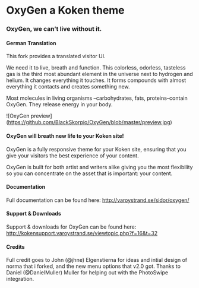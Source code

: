 # OxyGen a Koken theme
### OxyGen, we can’t live without it.

#### German Translation
This fork provides a translated visitor UI.


We need it to live, breath and function. This colorless, odorless, tasteless gas is the third most abundant element in the universe next to hydrogen and helium. It changes everything it touches. It forms compounds with almost everything it contacts and creates something new.

Most molecules in living organisms –carbohydrates, fats, proteins–contain OxyGen. They release energy in your body.

![OxyGen preview] (https://github.com/BlackSkorpio/OxyGen/blob/master/preview.jpg)
#### OxyGen will breath new life to your Koken site!

OxyGen is a fully responsive theme for your Koken site, ensuring that you give your visitors the best experience of your content.

OxyGen is built for both artist and writers alike giving you the most flexibility so you can concentrate on the asset that is important: your content.

#### Documentation
Full documentation can be found here: http://varoystrand.se/sidor/oxygen/

#### Support & Downloads
Support & downloads for OxyGen can be found here: http://kokensupport.varoystrand.se/viewtopic.php?f=16&t=32

#### Credits
Full credit goes to John (@jhne) Elgenstierna for ideas and intial design of norma that i forked, and the new menu options that v2.0 got.
Thanks to Daniel (@DanielMuller) Muller for helping out with the PhotoSwipe integration.
